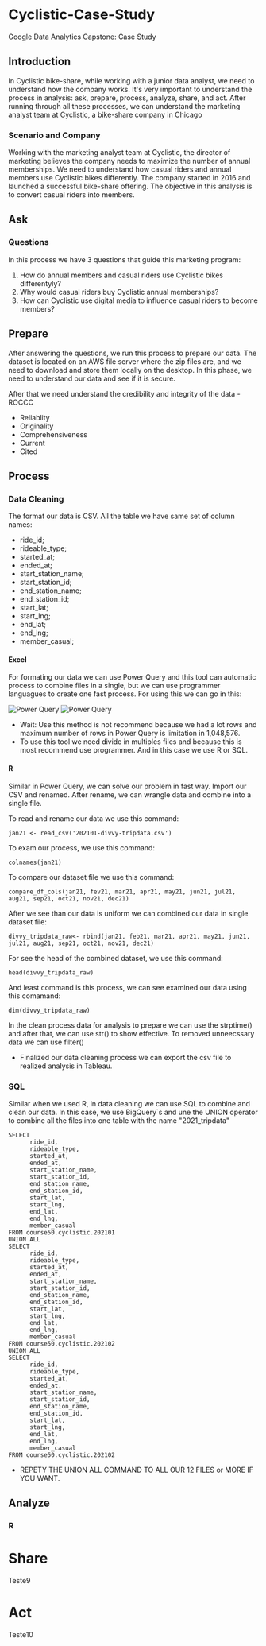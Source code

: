 # Cyclistic-Case-Study
Google Data Analytics Capstone: Case Study

## Introduction
In Cyclistic bike-share, while working with a junior data analyst, we need to understand how the company works. 
It's very important to understand the process in analysis: ask, prepare, process, analyze, share, and act. 
After running through all these processes, we can understand the marketing analyst team at Cyclistic, a bike-share company in Chicago

### Scenario and Company
Working with the marketing analyst team at Cyclistic, the director of marketing believes the company needs to maximize the number of annual memberships. 
We need to understand how casual riders and annual members use Cyclistic bikes differently. The company started in 2016 and launched a successful bike-share offering. 
The objective in this analysis is to convert casual riders into members.

## Ask
### Questions
In this process we have 3 questions that guide this marketing program:
1. How do annual members and casual riders use Cyclistic bikes differentyly?
2. Why would casual riders buy Cyclistic annual memberships?
3. How can Cyclistic use digital media to influence casual riders to become members?


## Prepare
After answering the questions, we run this process to prepare our data.
The dataset is located on an AWS file server where the zip files are, and we need to download and store them locally on the desktop.
In this phase, we need to understand our data and see if it is secure.

After that we need understand the credibility and integrity of the data - ROCCC
* Reliablity
* Originality
* Comprehensiveness
* Current
* Cited

## Process
### Data Cleaning
The format our data is CSV. All the table we have same set of column names:
* ride_id;
* rideable_type;
* started_at;
* ended_at;
* start_station_name;
* start_station_id;
* end_station_name;
* end_station_id;
* start_lat;
* start_lng;
* end_lat;
* end_lng;
* member_casual;

#### Excel
For formating our data we can use Power Query and this tool can automatic process to combine files in a single, but we can use programmer languagues to create one fast process.
For using this we can go in this:

![Power Query](images/01_Power_Query-Get-Data.png)
![Power Query](images/01_Power_Query-Transform.png)

* Wait: Use this method is not recommend because we had a lot rows and maximum number of rows in Power Query is limitation in 1,048,576.
* To use this tool we need divide in multiples files and because this is most recommend use programmer. And in this case we use R or SQL.

#### R
Similar in Power Query, we can solve our problem in fast way. Import our CSV and renamed.
After rename, we can wrangle data and combine into a single file.

To read and rename our data we use this command:

```
jan21 <- read_csv('202101-divvy-tripdata.csv')
```

To exam our process, we use this command:

```
colnames(jan21)
```

To compare our dataset file we use this command:

```
compare_df_cols(jan21, fev21, mar21, apr21, may21, jun21, jul21, aug21, sep21, oct21, nov21, dec21)
```

After we see than our data is uniform we can combined our data in single dataset file:
  
```
divvy_tripdata_raw<- rbind(jan21, feb21, mar21, apr21, may21, jun21, jul21, aug21, sep21, oct21, nov21, dec21)
```

For see the head of the combined dataset, we use this command:

```
head(divvy_tripdata_raw)
```

And least command is this process, we can see examined our data using this comamand:

```
dim(divvy_tripdata_raw)
```

In the clean process data for analysis to prepare we can use the strptime() and after that, we can use str() to show effective.
To removed unneecssary data we can use filter()

* Finalized our data cleaning process we can export the csv file to realized analysis in Tableau.





### SQL

Similar when we used R, in data cleaning we can use SQL to combine and clean our data.
In this case, we use BigQuery`s and une the UNION operator to combine all the files into one table with the name "2021_tripdata"
```
SELECT
      ride_id, 
      rideable_type,
      started_at,
      ended_at,
      start_station_name,
      start_station_id,
      end_station_name,
      end_station_id,
      start_lat,
      start_lng,
      end_lat,
      end_lng,
      member_casual
FROM course50.cyclistic.202101
UNION ALL
SELECT
      ride_id, 
      rideable_type,
      started_at,
      ended_at,
      start_station_name,
      start_station_id,
      end_station_name,
      end_station_id,
      start_lat,
      start_lng,
      end_lat,
      end_lng,
      member_casual
FROM course50.cyclistic.202102
UNION ALL
SELECT
      ride_id, 
      rideable_type,
      started_at,
      ended_at,
      start_station_name,
      start_station_id,
      end_station_name,
      end_station_id,
      start_lat,
      start_lng,
      end_lat,
      end_lng,
      member_casual
FROM course50.cyclistic.202102
```
* REPETY THE UNION ALL COMMAND TO ALL OUR 12 FILES or MORE IF YOU WANT.


## Analyze
### R



# Share
Teste9

# Act
Teste10
